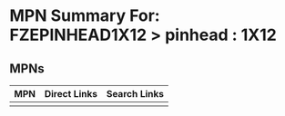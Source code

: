 



# MPN Summary For: FZEPINHEAD1X12 > pinhead : 1X12

## MPNs
  

|MPN|Direct Links|Search Links|
| :--- | :--- | :--- |
||||
